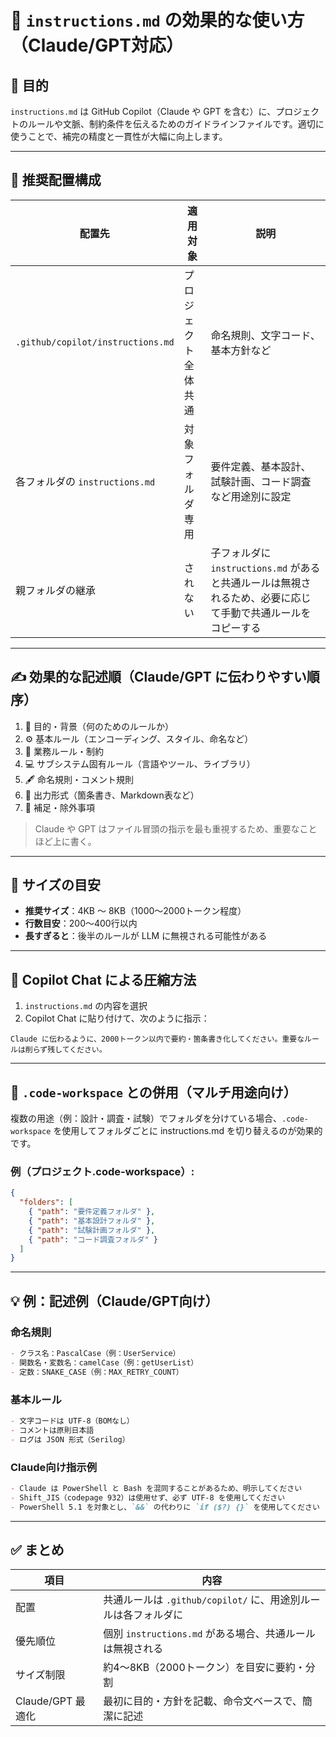 # 📘 `instructions.md` の効果的な使い方（Claude/GPT対応）

## 🎯 目的

`instructions.md` は GitHub Copilot（Claude や GPT を含む）に、プロジェクトのルールや文脈、制約条件を伝えるためのガイドラインファイルです。適切に使うことで、補完の精度と一貫性が大幅に向上します。

---

## 📁 推奨配置構成

| 配置先 | 適用対象 | 説明 |
|--------|----------|------|
| `.github/copilot/instructions.md` | プロジェクト全体共通 | 命名規則、文字コード、基本方針など |
| 各フォルダの `instructions.md` | 対象フォルダ専用 | 要件定義、基本設計、試験計画、コード調査など用途別に設定 |
| 親フォルダの継承 | されない | 子フォルダに `instructions.md` があると共通ルールは無視されるため、必要に応じて手動で共通ルールをコピーする |

---

## ✍️ 効果的な記述順（Claude/GPT に伝わりやすい順序）

1. 🎯 目的・背景（何のためのルールか）
2. ⚙ 基本ルール（エンコーディング、スタイル、命名など）
3. 🏢 業務ルール・制約
4. 💻 サブシステム固有ルール（言語やツール、ライブラリ）
5. 🖋 命名規則・コメント規則
6. 📄 出力形式（箇条書き、Markdown表など）
7. 📝 補足・除外事項

> Claude や GPT はファイル冒頭の指示を最も重視するため、重要なことほど上に書く。

---

## 📏 サイズの目安

- **推奨サイズ**：4KB ～ 8KB（1000～2000トークン程度）
- **行数目安**：200～400行以内
- **長すぎると**：後半のルールが LLM に無視される可能性がある

---

## 🤖 Copilot Chat による圧縮方法

1. `instructions.md` の内容を選択
2. Copilot Chat に貼り付けて、次のように指示：

```
Claude に伝わるように、2000トークン以内で要約・箇条書き化してください。重要なルールは削らず残してください。
```

---

## 🧩 `.code-workspace` との併用（マルチ用途向け）

複数の用途（例：設計・調査・試験）でフォルダを分けている場合、`.code-workspace` を使用してフォルダごとに instructions.md を切り替えるのが効果的です。

### 例（プロジェクト.code-workspace）:

```json
{
  "folders": [
    { "path": "要件定義フォルダ" },
    { "path": "基本設計フォルダ" },
    { "path": "試験計画フォルダ" },
    { "path": "コード調査フォルダ" }
  ]
}
```

---

## 💡 例：記述例（Claude/GPT向け）

### 命名規則
```markdown
- クラス名：PascalCase（例：UserService）
- 関数名・変数名：camelCase（例：getUserList）
- 定数：SNAKE_CASE（例：MAX_RETRY_COUNT）
```

### 基本ルール
```markdown
- 文字コードは UTF-8（BOMなし）
- コメントは原則日本語
- ログは JSON 形式（Serilog）
```

### Claude向け指示例
```markdown
- Claude は PowerShell と Bash を混同することがあるため、明示してください
- Shift_JIS（codepage 932）は使用せず、必ず UTF-8 を使用してください
- PowerShell 5.1 を対象とし、`&&` の代わりに `if ($?) {}` を使用してください
```

---

## ✅ まとめ

| 項目 | 内容 |
|------|------|
| 配置 | 共通ルールは `.github/copilot/` に、用途別ルールは各フォルダに |
| 優先順位 | 個別 `instructions.md` がある場合、共通ルールは無視される |
| サイズ制限 | 約4〜8KB（2000トークン）を目安に要約・分割 |
| Claude/GPT 最適化 | 最初に目的・方針を記載、命令文ベースで、簡潔に記述 |
